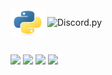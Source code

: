 <div>
  <img align="center" alt="Pytyon" height="45" width="55" src="https://raw.githubusercontent.com/devicons/devicon/master/icons/python/python-original.svg">
  <img align="center" alt="Discord.py" height="45" width="55" src="https://cdn.jsdelivr.net/gh/devicons/devicon/icons/photoshop/photoshop-line.svg">
          
</div>

##

<div>
   <a href="https://discord.com/users/1172856314913898559" target="_blank"><img src="https://img.shields.io/badge/Discord-7289DA?style=for-the-badge&logo=discord&logoColor=white" target="_blank"></a> 
   <a href="https://www.reddit.com/u/zumoari2023/s/et0feQyuC1" target="_blank"><img src="https://img.shields.io/badge/Reddit-FF4500?style=for-the-badge&logo=reddit&logoColor=white" target="_blank"></a> 
   <a href="https://www.duolingo.com/profile/Zumoari2023?via=share_profile_link" target="_blank"><img src="https://img.shields.io/badge/Duolingo-58CC02?style=for-the-badge&logo=duolingo&logoColor=white" target="_blank"></a>
   <a href="https://pin.it/6Tn9z3A" target="_blank"><img src="https://img.shields.io/badge/Pinterest-BD081C?style=for-the-badge&logo=Pinterest&logoColor=white" target="_blank"></a>
</div>

